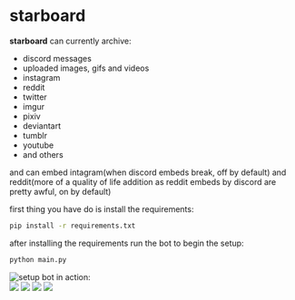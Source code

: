 # starboard
**starboard** can currently archive:
 - discord messages
 - uploaded images, gifs and videos
 - instagram
 - reddit  
 - twitter
 - imgur
 - pixiv
 - deviantart
 - tumblr
 - youtube
 - and others

and can embed intagram(when discord embeds break, off by default) and reddit(more of a quality of life addition as reddit embeds by discord are pretty awful, on by default) 

first thing you have do is install the requirements:  
```bash
pip install -r requirements.txt
```
after installing the requirements run the bot to begin the setup:  
```bash
python main.py
```
![setup](https://i.imgur.com/HZBA0y0.png)
bot in action:  
![](https://i.imgur.com/9iqu2fe.png)
![](https://i.imgur.com/jmo6ATN.png)
![](https://i.imgur.com/4KwiKbf.png)
![](https://i.imgur.com/bv33XMc.png)